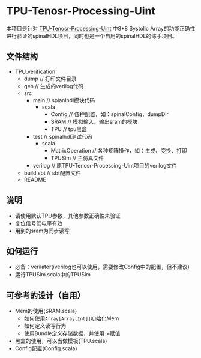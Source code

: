 # TPU-Tenosr-Processing-Uint

本项目是针对 [TPU-Tenosr-Processing-Uint](https://github.com/leo47007/TPU-Tensor-Processing-Unit) 中8*8 Systolic Array的功能正确性进行验证的spinalHDL项目，同时也是一个自用的spinalHDL的练手项目。

## 文件结构

- TPU_verification
  - dump // 打印文件目录
  - gen // 生成的verilog代码
  - src 
    - main // spianlhdl模块代码
      - scala
        - Config // 各种配置，如：spinalConfig，dumpDir
        - SRAM // 模拟输入、输出sram的模块
        - TPU // tpu黑盒
    - test // spinalhdl测试代码
      - scala
        - MatrixOperation // 各种矩阵操作，如：生成、变换、打印
        - TPUSim // 主仿真文件
    - verilog // 原TPU-Tenosr-Processing-Uint项目的verilog文件
  - build.sbt // sbt配置文件
  - README

## 说明

- 请使用默认TPU参数，其他参数正确性未验证
- 复位信号低电平有效
- 用到的sram为同步读写

## 如何运行

- 必备：verilator(iverilog也可以使用，需要修改Config中的配置，但不建议)
- 运行TPUSim.scala中的TPUSim

## 可参考的设计（自用）

- Mem的使用(SRAM.scala)
  - 如何使用`Array[Array[Int]]`初始化Mem
  - 如何定义读写行为
  - 使用Bundle定义存储数据，并使用`:=`赋值
- 黑盒的使用，可以当做模板(TPU.scala)
- Config配置(Config.scala)
